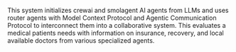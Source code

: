 This system initializes crewai and smolagent AI agents from LLMs and uses router agents with Model Context Protocol and Agentic Communication Protocol to interconnect them into a collaborative system. This evaluates a medical patients needs with information on insurance, recovery, and local available doctors from various specialized agents.
